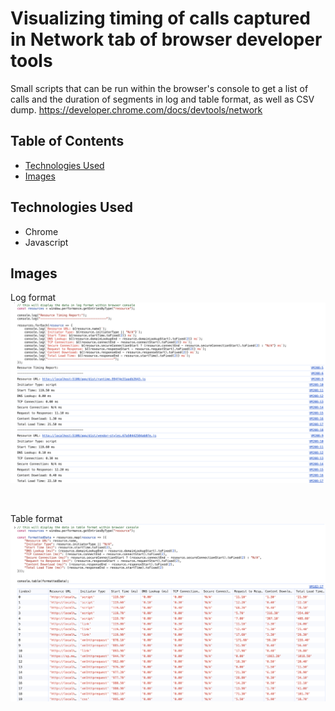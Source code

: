 # Visualizing timing of calls captured in Network tab of browser developer tools
Small scripts that can be run within the browser's console to get a list of calls and the duration of segments in log and table format, as well as CSV dump.
https://developer.chrome.com/docs/devtools/network

## Table of Contents
* [Technologies Used](#technologies-used)
* [Images](#images)


## Technologies Used
- Chrome
- Javascript


## Images  
Log format  
<img src="https://github.com/FilmonK/browser_response_time/blob/main/readme_media/log_format.png?raw=true" alt="Player SQL" width="600">

<br>

Table format  
<img src="https://github.com/FilmonK/browser_response_time/blob/main/readme_media/table_format.png?raw=true" alt="Player SQL" width="600">

